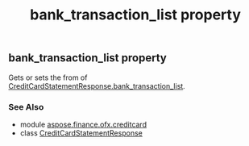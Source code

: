 ﻿---
title: bank_transaction_list property
second_title: Aspose.Finance for Python via .NET API References
description: 
type: docs
weight: 50
url: /python-net/aspose.finance.ofx.creditcard/creditcardstatementresponse/bank_transaction_list/
is_root: false
---

## bank_transaction_list property


Gets or sets the from of [CreditCardStatementResponse.bank_transaction_list](/finance/python-net/aspose.finance.ofx.creditcard/creditcardstatementresponse#bank_transaction_list).

### See Also
* module [aspose.finance.ofx.creditcard](../../)
* class [CreditCardStatementResponse](/finance/python-net/aspose.finance.ofx.creditcard/creditcardstatementresponse)
